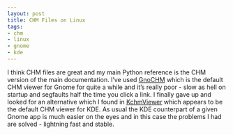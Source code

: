 ```yaml
--- 
layout: post
title: CHM Files on Linux
tags: 
- chm
- linux
- gnome
- kde
---
```

I think CHM files are great and my main Python reference is the CHM version of
the main documentation. I’ve used [GnoCHM](http://gnochm.sourceforge.net/)
which is the default CHM viewer for Gnome for quite a while and it’s really
poor - slow as hell on startup and segfaults half the time you click a link. I
finally gave up and looked for an alternative which I found in
[KchmViewer](http://www.kchmviewer.net/) which appears to be the default CHM
viewer for KDE. As usual the KDE counterpart of a given Gnome app is much
easier on the eyes and in this case the problems I had are solved - lightning
fast and stable.
